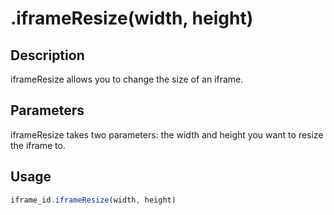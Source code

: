 # .iframeResize(width, height)

## Description

iframeResize allows you to change the size of an iframe.

## Parameters

iframeResize takes two parameters: the width and height you want to resize the iframe to.

## Usage

```javascript
iframe_id.iframeResize(width, height)
```